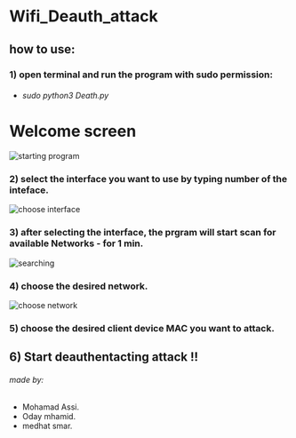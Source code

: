 # Wifi_Deauth_attack

## how to use:

### 1) open terminal and run the program with sudo  permission:

* ###### sudo python3 Death.py
# Welcome screen 
![starting program](https://user-images.githubusercontent.com/57872327/113326552-7cfc1b00-9322-11eb-835d-84921ee44fce.jpeg)

### 2) select the interface you want to use by typing number of the inteface.
![choose interface](https://user-images.githubusercontent.com/57872327/113326745-bdf42f80-9322-11eb-9566-0ba455ac9396.jpeg)
### 3) after selecting the interface, the prgram will start scan for available Networks - for 1 min.
![searching](https://user-images.githubusercontent.com/57872327/113326847-e3813900-9322-11eb-9e83-2ead297b3768.jpeg)
### 4) choose the desired network. 
![choose network](https://user-images.githubusercontent.com/57872327/113326679-ab79f600-9322-11eb-9e80-bb6704e7e3b6.jpeg)
### 5) choose the desired client device MAC you want to attack.
## 6) Start deauthentacting attack !!



###### made by:
* Mohamad Assi.
* Oday mhamid.
* medhat smar. 

